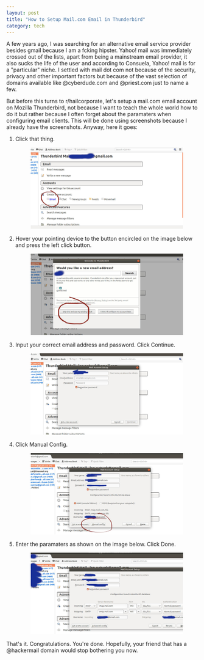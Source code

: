 ```yaml
---
layout: post
title: "How to Setup Mail.com Email in Thunderbird"
category: tech
---
```

A few years ago, I was searching for an alternative email service provider besides gmail  because I am a fcking hipster. Yahoo! mail was immediately crossed out of the lists, apart from being a mainstream email provider, it also sucks the life of the user and according to Consuela, Yahoo! mail is for a "particular" niche. I settled with mail dot com not because of the security, privacy and other important factors but because of the vast selection of domains available like @cyberdude.com and @priest.com just to name a few.  

But before this turns to r/hailcorporate, let's setup a mail.com email account on Mozilla Thunderbird, not because I want to teach the whole world how to do it but rather because I often forget about the paramaters when configuring email clients. This will be done using screenshots because I already have the screenshots. Anyway, here it goes:  

<ol>
<li>Click that thing.  
 <figure>
  <img class="post-img" src="/assets/img/post/2018/08/29/1.jpg">
</figure>
</li>
<li>Hover your pointing device to the button encircled on the image below and press the left click button. 
<figure>
  <img class="post-img" src="/assets/img/post/2018/08/29/2.jpg">
</figure>
</li>
<li>Input your correct email address and password. Click Continue.
<figure>
  <img class="post-img" src="/assets/img/post/2018/08/29/3.jpg">
</figure>
</li>
<li>Click Manual Config.
<figure>
  <img class="post-img" src="/assets/img/post/2018/08/29/4.jpg">
</figure>
</li>
<li>Enter the paramaters as shown on the image below. Click Done.
<figure>
  <img class="post-img" src="/assets/img/post/2018/08/29/5.jpg">
</figure>
</li>
</ol>

That's it. Congratulations. You're done. Hopefully, your friend that has a @hackermail domain would stop bothering you now.
